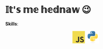 # 𝕀𝕥'𝕤 𝕞𝕖 𝕙𝕖𝕕𝕟𝕒𝕨 😉

**Skills**: <p align="center"> <img src="javascript-original.svg" alt="javascript" width="40" height="40"/> <img src="python-original.svg" alt="python" width="40" height="40"/> </p>
